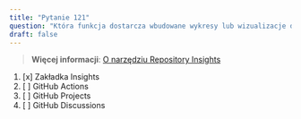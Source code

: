 ```yaml
---
title: "Pytanie 121"  
question: "Która funkcja dostarcza wbudowane wykresy lub wizualizacje dotyczące aktywności i kondycji repozytorium?"  
draft: false  
---
```


> **Więcej informacji**: [O narzędziu Repository Insights](https://docs.github.com/en/repositories/viewing-activity-and-data-for-your-repository/about-repository-graphs)

1. [x] Zakładka Insights  
1. [ ] GitHub Actions  
1. [ ] GitHub Projects  
1. [ ] GitHub Discussions  

